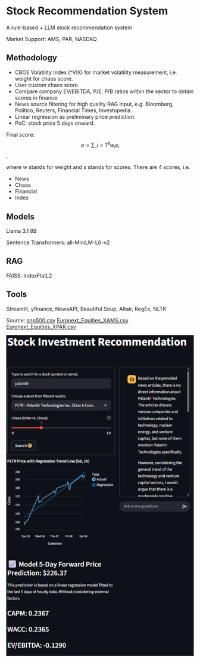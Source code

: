 # Stock Recommendation System

A rule-based + LLM stock recommendation system

Market Support: AMS, PAR, NASDAQ

## Methodology

- CBOE Volatility Index (^VIX) for market volatility measurement, i.e. weight for chaos score.
- User custom chaos score.
- Compare company EV/EBITDA, P/E, P/B ratios within the sector to obtain scores in finance.
- News source filtering for high quality RAG input, e.g. Bloomberg, Politico, Reuters, Financial Times, Investopedia.
- Linear regression as preliminary price prediction.
- PoC: stock price 5 days onward.

Final score: $$\sigma = \sum\_{i=1}^{4} w_i s_i$$,

where $w$ stands for weight and $s$ stands for scores. There are 4 scores, i.e.

- News
- Chaos
- Financial
- Index

## Models

Llama 3.1 8B

Sentence Transformers: all-MiniLM-L6-v2

## RAG

FAISS: IndexFlatL2

## Tools

Streamlit, yfinance, NewsAPI, Beautiful Soup, Altair, RegEx, NLTK

Source:
[snp500.csv](https://datahub.io/core/s-and-p-500-companies)
[Euronext_Equities_XAMS.csv](https://live.euronext.com/en/markets/amsterdam/equities/list)
[Euronext_Equities_XPAR.csv](https://live.euronext.com/en/markets/paris/equities/list)

![alttext](https://github.com/semvlu/stock_recommendation/blob/main/preview.png?raw=true)
